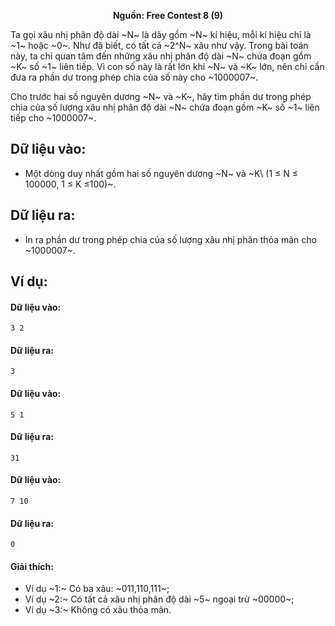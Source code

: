 **<center>Nguồn: Free Contest 8 (9)</center>**

Ta gọi xâu nhị phân độ dài ~N~ là dãy gồm ~N~ kí hiệu, mỗi kí hiệu chỉ là ~1~ hoặc ~0~. Như đã biết, có tất cả ~2^N~ xâu như vậy. Trong bài toán này, ta chỉ quan tâm đến những xâu nhị phân độ dài ~N~ chứa đoạn gồm ~K~ số ~1~ liên tiếp. Vì con số này là rất lớn khi ~N~ và ~K~ lớn, nên chỉ cần đưa ra phần dư trong phép chia của số này cho ~1000007~.

Cho trước hai số nguyên dương ~N~ và ~K~, hãy tìm phần dư trong phép chia của số lượng xâu nhị phân độ dài ~N~ chứa đoạn gồm ~K~ số ~1~ liên tiếp cho ~1000007~.

## Dữ liệu vào:
- Một dòng duy nhất gồm hai số nguyên dương ~N~ và ~K\ (1 ≤ N ≤ 100000, 1 ≤ K ≤100)~.

## Dữ liệu ra:
- In ra phần dư trong phép chia của số lượng xâu nhị phân thỏa mãn cho ~1000007~.

## Ví dụ:
#### Dữ liệu vào:
```
3 2
```

#### Dữ liệu ra:
```
3
```

#### Dữ liệu vào:
```
5 1
```

#### Dữ liệu ra:
```
31
```

#### Dữ liệu vào:
```
7 10
```

#### Dữ liệu ra:
```
0
```

#### Giải thích:
- Ví dụ ~1:~ Có ba xâu: ~011,110,111~;
- Ví dụ ~2:~ Có tất cả xâu nhị phân độ dài ~5~ ngoại trừ ~00000~;
- Ví dụ ~3:~ Không có xâu thỏa mãn.